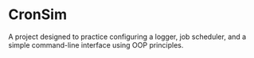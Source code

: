 # CronSim
A project designed to practice configuring a logger, job scheduler, and a simple command-line interface using OOP principles.

